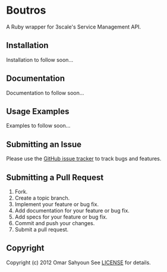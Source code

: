 # Boutros

A Ruby wrapper for 3scale's Service Management API.


## Installation
Installation to follow soon...


## Documentation
Documentation to follow soon...

## <a name="examples"></a>Usage Examples
Examples to follow soon...

## <a name="issues"></a>Submitting an Issue
Please use the [GitHub issue tracker][issues] to track bugs and features.

[issues]: https://github.com/jnunemaker/twitter/issues


## <a name="pulls"></a>Submitting a Pull Request
1. Fork.
2. Create a topic branch.
3. Implement your feature or bug fix.
4. Add documentation for your feature or bug fix.
5. Add specs for your feature or bug fix.
6. Commit and push your changes.
7. Submit a pull request.


## <a name="copyright"></a>Copyright
Copyright (c) 2012 Omar Sahyoun
See [LICENSE][] for details.

[license]: https://github.com/osahyoun/boutros/blob/master/LICENSE.md
